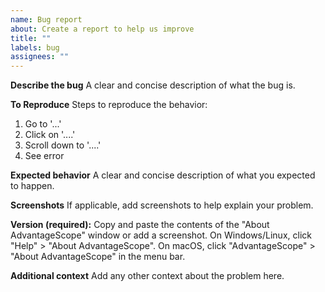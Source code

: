 ```yaml
---
name: Bug report
about: Create a report to help us improve
title: ""
labels: bug
assignees: ""
---
```


**Describe the bug**
A clear and concise description of what the bug is.

**To Reproduce**
Steps to reproduce the behavior:

1. Go to '...'
2. Click on '....'
3. Scroll down to '....'
4. See error

**Expected behavior**
A clear and concise description of what you expected to happen.

**Screenshots**
If applicable, add screenshots to help explain your problem.

**Version (required):**
Copy and paste the contents of the "About AdvantageScope" window or add a screenshot. On Windows/Linux, click "Help" > "About AdvantageScope". On macOS, click "AdvantageScope" > "About AdvantageScope" in the menu bar.

**Additional context**
Add any other context about the problem here.
